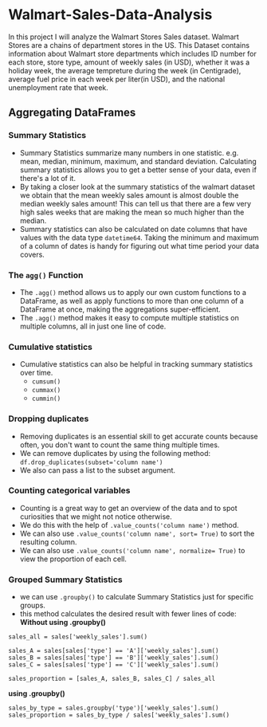 # Walmart-Sales-Data-Analysis

In this project I will analyze the Walmart Stores Sales dataset. Walmart Stores are a chains of department stores in the US. This Dataset contains information about Walmart store departments which includes ID number for each store, store type, amount of weekly sales (in USD), whether it was a holiday week, the average tempreture during the week (in Centigrade), average fuel price in each week per liter(in USD), and the national unemployment rate that week.

## Aggregating DataFrames

### Summary Statistics

- Summary Statistics summarize many numbers in one statistic. e.g. mean, median, minimum, maximum, and standard deviation. Calculating summary statistics allows you to get a better sense of your data, even if there's a lot of it. 
- By taking a closer look at the summary statistics of the walmart dataset we obtain that the mean weekly sales amount is almost double the median weekly sales amount! This can tell us that there are a few very high sales weeks that are making the mean so much higher than the median.
- Summary statistics can also be calculated on date columns that have values with the data type ```datetime64```. Taking the minimum and maximum of a column of dates is handy for figuring out what time period your data covers.


### The ```agg()``` Function
- The ```.agg()``` method allows us to apply our own custom functions to a DataFrame, as well as apply functions to more than one column of a DataFrame at once, making the aggregations super-efficient.
- The ```.agg()``` method makes it easy to compute multiple statistics on multiple columns, all in just one line of code.

### Cumulative statistics
- Cumulative statistics can also be helpful in tracking summary statistics over time.
  - ```cumsum()```
  - ```cummax()```
  - ```cummin()```

### Dropping duplicates
- Removing duplicates is an essential skill to get accurate counts because often, you don't want to count the same thing multiple times.
- We can remove duplicates by using the following method: ```df.drop_duplicates(subset='column name')```
- We also can pass a list to the subset argument.

### Counting categorical variables
- Counting is a great way to get an overview of the data and to spot curiosities that we might not notice otherwise.
- We do this with the help of ```.value_counts('column name')``` method.
- We can also use ```.value_counts('column name', sort= True)``` to sort the resulting column.
- We can also use ```.value_counts('column name', normalize= True)``` to view the proportion of each cell.

### Grouped Summary Statistics
- we can use ```.groupby()``` to calculate Summary Statistics just for specific groups.
- this method calculates the desired result with fewer lines of code:
**Without using .groupby()**

```
sales_all = sales['weekly_sales'].sum()

sales_A = sales[sales['type'] == 'A']['weekly_sales'].sum()
sales_B = sales[sales['type'] == 'B']['weekly_sales'].sum()
sales_C = sales[sales['type'] == 'C']['weekly_sales'].sum()

sales_proportion = [sales_A, sales_B, sales_C] / sales_all

```

**using .groupby()**
```
sales_by_type = sales.groupby('type')['weekly_sales'].sum()
sales_proportion = sales_by_type / sales['weekly_sales'].sum()
```

